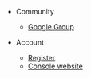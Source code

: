 <!-- _navbar.md -->



* Community

  * [Google Group](https://groups.google.com/u/2/g/bustake)


* Account 
  * [Register](http://localhost:3000/#/quickstart?id=new-user-registration)
  * [Console website](https://console.bustake.com)

